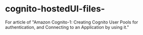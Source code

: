 # cognito-hostedUI-files-
For article of "Amazon Cognito-1: Creating Cognito User Pools for authentication, and Connecting to an Application by using it."
